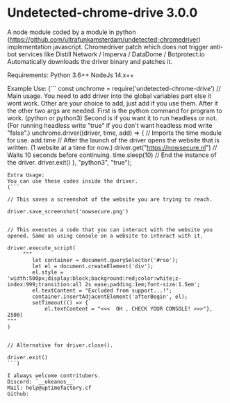 # Undetected-chrome-drive 3.0.0

A node module coded by a module in python (https://github.com/ultrafunkamsterdam/undetected-chromedriver) implementation javascript. Chromedriver patch which does not trigger anti-bot services like Distill Network / Imperva / DataDome / Botprotect.io Automatically downloads the driver binary and patches it.

Requirements:
Python 3.6++
NodeJs 14.x++

Example Use:
(```
const unchrome = require('undetected-chrome-drive')
// Main usage. You need to add driver into the global variables part else it wont work. Other are your choice to add, just add if you use them. After it the other two args are needed. First is the python command for program to work. (python or python3) Second is if you want it to run headless or not. (For running headless write "true" if you don't want headless mod write "false".)
unchrome.driver((driver, time, add) => {
// Imports the time module for use.
add.time
// After the launch of the driver opens the website that is written. (1 website at a time for now.)
driver.get("https://nowsecure.nl")
// Waits 10 seconds before continuing.
time.sleep(10)
// End the instance of the driver.
driver.exit()
}, "python3", "true");
```)
Extra Usage:
You can use these codes inside the driver.
(```

// This saves a screenshot of the website you are trying to reach.

driver.save_screenshot('nowsecure.png')


// This executes a code that you can interact with the website you opened. Same as using console on a website to interact with it.

driver.execute_script(
     """
        let container = document.querySelector('#rso');
        let el = document.createElement('div');
        el.style = 'width:500px;display:block;background:red;color:white;z-index:999;transition:all 2s ease;padding:1em;font-size:1.5em';
        el.textContent = "Excluded from support...!";
        container.insertAdjacentElement('afterBegin', el);
        setTimeout(() => {
            el.textContent = "<<<  OH , CHECK YOUR CONSOLE! >>>"}, 2500)
"""
)


// Alternative for driver.close().

driver.exit()
```)

I always welcome contritubers.
Discord: `__okeanos__`
Mail: help@uptimefactory.cf
Github: 
